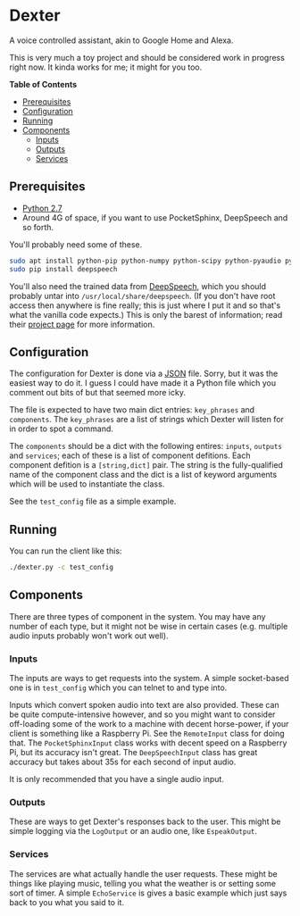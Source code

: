 # Dexter

A voice controlled assistant, akin to Google Home and Alexa.

This is very much a toy project and should be considered work in progress right now. It kinda works for me; it might for you too.

**Table of Contents**

- [Prerequisites](#prerequisites)
- [Configuration](#configuration)
- [Running](#running)
- [Components](#components)
  - [Inputs](#inputs)
  - [Outputs](#outputs)
  - [Services](#services)


## Prerequisites

* [Python 2.7](https://www.python.org/)
* Around 4G of space, if you want to use PocketSphinx, DeepSpeech and so forth.

You'll probably need some of these.
```bash
sudo apt install python-pip python-numpy python-scipy python-pyaudio python-argh python-espeak python-pocketsphinx pocketsphinx-en-us
sudo pip install deepspeech
```

You'll also need the trained data from [DeepSpeech](https://github.com/mozilla/DeepSpeech), which you should probably untar into `/usr/local/share/deepspeech`. (If you don't have root access then anywhere is fine really; this is just where I put it and so that's what the vanilla code expects.) This is only the barest of information; read their [project page](https://github.com/mozilla/DeepSpeech) for more information.


## Configuration

The configuration for Dexter is done via a [JSON](https://json.org/) file. Sorry, but it was the easiest way to do it. I guess I could have made it a Python file which you comment out bits of but that seemed more icky.

The file is expected to have two main dict entries: `key_phrases` and `components`. The `key_phrases` are a list of strings which Dexter will listen for in order to spot a command.

The `components` should be a dict with the following entires: `inputs`, `outputs` and `services`; each of these is a list of component defitions. Each component defition is a `[string,dict]` pair. The string is the fully-qualified name of the component class and the dict is a list of keyword arguments which will be used to instantiate the class.

See the `test_config` file as a simple example.

## Running

You can run the client like this:

```bash
./dexter.py -c test_config
```

## Components

There are three types of component in the system. You may have any number of each type, but it might not be wise in certain cases (e.g. multiple audio inputs probably won't work out well).

### Inputs

The inputs are ways to get requests into the system. A simple socket-based one is in `test_config` which you can telnet to and type into.

Inputs which convert spoken audio into text are also provided. These can be quite compute-intensive however, and so you might want to consider off-loading some of the work to a machine with decent horse-power, if your client is something like a Raspberry Pi. See the `RemoteInput` class for doing that. The `PocketSphinxInput` class works with decent speed on a Raspberry Pi, but its accuracy isn't great. The `DeepSpeechInput` class has great accuracy but takes about 35s for each second of input audio.

It is only recommended that you have a single audio input.


### Outputs

These are ways to get Dexter's responses back to the user. This might be simple logging via the `LogOutput` or an audio one, like `EspeakOutput`.


### Services

The services are what actually handle the user requests. These might be things like playing music, telling you what the weather is or setting some sort of timer. A simple `EchoService` is gives a basic example which just says back to you what you said to it.
